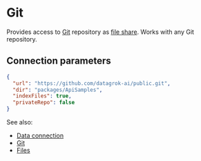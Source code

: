 <!-- TITLE: Git -->
<!-- SUBTITLE: -->

# Git

Provides access to [Git](https://git-scm.com/) repository as [file share](files.md). Works with any Git repository.

## Connection parameters

```json
{
  "url": "https://github.com/datagrok-ai/public.git",
  "dir": "packages/ApiSamples",
  "indexFiles": true,
  "privateRepo": false
}
```

See also:

* [Data connection](../data-connection.md)
* [Git](https://git-scm.com/)
* [Files](files.md)
